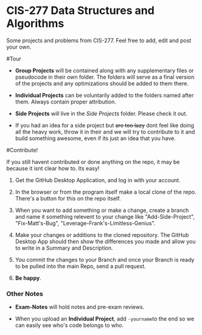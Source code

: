# CIS-277 Data Structures and Algorithms

Some projects and problems from CIS-277. Feel free to add, edit and post your own. 

#Tour

* **Group Projects**  will be contained along with any supplementary files or pseudocode in their own folder. The folders will serve as a final version of the projects and any optimizations should be added to them there. 

* **Individual Projects** can be voluntarily added to the folders named after them. Always contain proper attribution. 

* **Side Projects** will live in the *Side Projects* folder. Please check it out. 

*  If you had an idea for a side project but ~~are too lazy~~ dont feel like doing all the heavy work, throw it in their and we will try to contribute to it and build something awesome, even if its just an idea that you have.

#Contribute!

 If you still havent contributed or done anything on the repo, it may be because it isnt clear how to. Its easy!

1. Get the GitHub Desktop Application, and log in with your account.

2. In the browser or from the program itself make a local clone of the repo. There's a button for this on the repo itself. 

3. When you want to add something or make a change, create a branch and name it something relevent to your change like "Add-Side-Project", "Fix-Matt's-Bug", "Leverage-Frank's-Limitless-Genius".

4. Make your changes or additions to the cloned repository. The GitHub Desktop App should then show the differences you made and allow you to write in a Summary and Description. 

5. You commit the changes to your Branch and once your Branch is ready to be pulled into the main Repo, send a pull request. 

6. **Be happy**.

### Other Notes

* **Exam-Notes** will hold notes and pre-exam reviews.

* When you upload an **Individual Project**, add  `-yourname`to the end so we can easily see who's code belongs to who. 


